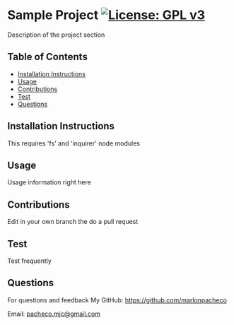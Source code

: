 
# Sample Project [![License: GPL v3](https://img.shields.io/badge/License-GPLv3-blue.svg)](https://www.gnu.org/licenses/gpl-3.0)
Description of the project section

## Table of Contents
 - [Installation Instructions](#installation-instructions)
 - [Usage](#usage)
 - [Contributions](#Contributions)
 - [Test](#Test)
 - [Questions](#Questions)

## Installation Instructions
This requires 'fs' and 'inquirer' node modules

## Usage
Usage information right here

## Contributions
Edit in your own branch the do a pull request

## Test
Test frequently

## Questions
For questions and feedback
My GitHub: https://github.com/marlonpacheco

Email: pacheco.mjc@gmail.com
    